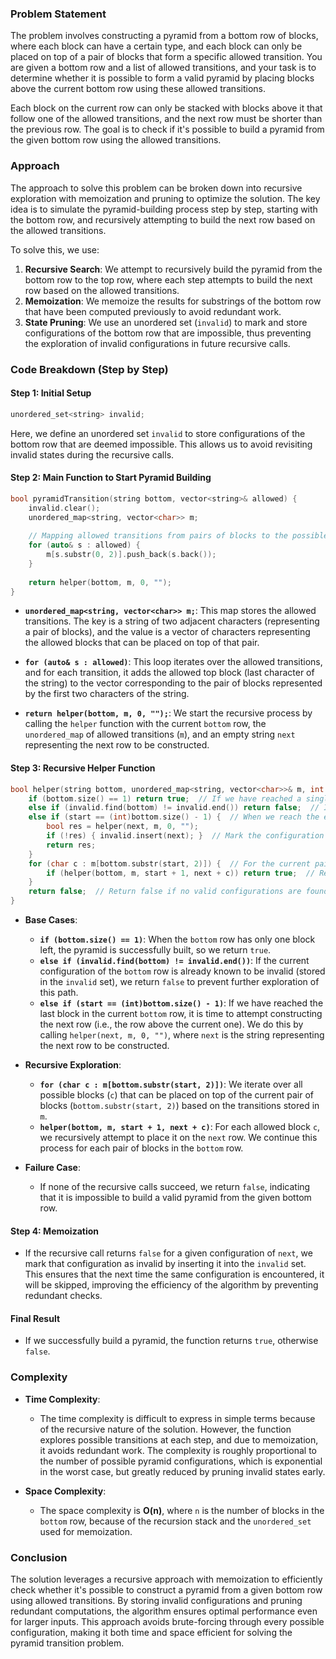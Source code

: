 ### Problem Statement

The problem involves constructing a pyramid from a bottom row of blocks, where each block can have a certain type, and each block can only be placed on top of a pair of blocks that form a specific allowed transition. You are given a bottom row and a list of allowed transitions, and your task is to determine whether it is possible to form a valid pyramid by placing blocks above the current bottom row using these allowed transitions.

Each block on the current row can only be stacked with blocks above it that follow one of the allowed transitions, and the next row must be shorter than the previous row. The goal is to check if it's possible to build a pyramid from the given bottom row using the allowed transitions.

### Approach

The approach to solve this problem can be broken down into recursive exploration with memoization and pruning to optimize the solution. The key idea is to simulate the pyramid-building process step by step, starting with the bottom row, and recursively attempting to build the next row based on the allowed transitions.

To solve this, we use:
1. **Recursive Search**: We attempt to recursively build the pyramid from the bottom row to the top row, where each step attempts to build the next row based on the allowed transitions.
2. **Memoization**: We memoize the results for substrings of the bottom row that have been computed previously to avoid redundant work.
3. **State Pruning**: We use an unordered set (`invalid`) to mark and store configurations of the bottom row that are impossible, thus preventing the exploration of invalid configurations in future recursive calls.

### Code Breakdown (Step by Step)

#### Step 1: Initial Setup

```cpp
unordered_set<string> invalid;
```

Here, we define an unordered set `invalid` to store configurations of the bottom row that are deemed impossible. This allows us to avoid revisiting invalid states during the recursive calls.

#### Step 2: Main Function to Start Pyramid Building

```cpp
bool pyramidTransition(string bottom, vector<string>& allowed) {
    invalid.clear();
    unordered_map<string, vector<char>> m;
    
    // Mapping allowed transitions from pairs of blocks to the possible top block
    for (auto& s : allowed) {
        m[s.substr(0, 2)].push_back(s.back());
    }
    
    return helper(bottom, m, 0, "");
}
```

- **`unordered_map<string, vector<char>> m;`**: This map stores the allowed transitions. The key is a string of two adjacent characters (representing a pair of blocks), and the value is a vector of characters representing the allowed blocks that can be placed on top of that pair.
  
- **`for (auto& s : allowed)`**: This loop iterates over the allowed transitions, and for each transition, it adds the allowed top block (last character of the string) to the vector corresponding to the pair of blocks represented by the first two characters of the string.

- **`return helper(bottom, m, 0, "");`**: We start the recursive process by calling the `helper` function with the current `bottom` row, the `unordered_map` of allowed transitions (`m`), and an empty string `next` representing the next row to be constructed.

#### Step 3: Recursive Helper Function

```cpp
bool helper(string bottom, unordered_map<string, vector<char>>& m, int start, string next) {
    if (bottom.size() == 1) return true;  // If we have reached a single block, the pyramid is complete.
    else if (invalid.find(bottom) != invalid.end()) return false;  // If the bottom configuration is invalid, stop.
    else if (start == (int)bottom.size() - 1) {  // When we reach the end of the bottom row, attempt to construct the next row.
        bool res = helper(next, m, 0, "");
        if (!res) { invalid.insert(next); }  // Mark the configuration as invalid if it cannot lead to a valid pyramid.
        return res;
    }
    for (char c : m[bottom.substr(start, 2)]) {  // For the current pair of blocks, explore the allowed transitions.
        if (helper(bottom, m, start + 1, next + c)) return true;  // Recursively try adding the next block to the next row.
    }
    return false;  // Return false if no valid configurations are found.
}
```

- **Base Cases**:
  - **`if (bottom.size() == 1)`**: When the `bottom` row has only one block left, the pyramid is successfully built, so we return `true`.
  - **`else if (invalid.find(bottom) != invalid.end())`**: If the current configuration of the `bottom` row is already known to be invalid (stored in the `invalid` set), we return `false` to prevent further exploration of this path.
  - **`else if (start == (int)bottom.size() - 1)`**: If we have reached the last block in the current `bottom` row, it is time to attempt constructing the next row (i.e., the row above the current one). We do this by calling `helper(next, m, 0, "")`, where `next` is the string representing the next row to be constructed.

- **Recursive Exploration**:
  - **`for (char c : m[bottom.substr(start, 2)])`**: We iterate over all possible blocks (`c`) that can be placed on top of the current pair of blocks (`bottom.substr(start, 2)`) based on the transitions stored in `m`.
  - **`helper(bottom, m, start + 1, next + c)`**: For each allowed block `c`, we recursively attempt to place it on the `next` row. We continue this process for each pair of blocks in the `bottom` row.
  
- **Failure Case**:
  - If none of the recursive calls succeed, we return `false`, indicating that it is impossible to build a valid pyramid from the given bottom row.

#### Step 4: Memoization

- If the recursive call returns `false` for a given configuration of `next`, we mark that configuration as invalid by inserting it into the `invalid` set. This ensures that the next time the same configuration is encountered, it will be skipped, improving the efficiency of the algorithm by preventing redundant checks.

#### Final Result

- If we successfully build a pyramid, the function returns `true`, otherwise `false`.

### Complexity

- **Time Complexity**:
  - The time complexity is difficult to express in simple terms because of the recursive nature of the solution. However, the function explores possible transitions at each step, and due to memoization, it avoids redundant work. The complexity is roughly proportional to the number of possible pyramid configurations, which is exponential in the worst case, but greatly reduced by pruning invalid states early.

- **Space Complexity**:
  - The space complexity is **O(n)**, where `n` is the number of blocks in the `bottom` row, because of the recursion stack and the `unordered_set` used for memoization.

### Conclusion

The solution leverages a recursive approach with memoization to efficiently check whether it's possible to construct a pyramid from a given bottom row using allowed transitions. By storing invalid configurations and pruning redundant computations, the algorithm ensures optimal performance even for larger inputs. This approach avoids brute-forcing through every possible configuration, making it both time and space efficient for solving the pyramid transition problem.